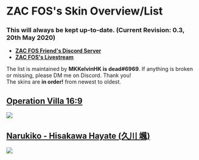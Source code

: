 # **ZAC FOS's Skin Overview/List**
### This will always be kept up-to-date. (Current Revision: 0.3, 20th May 2020)

* [**ZAC FOS Friend's Discord Server**](https://discord.gg/kbav6BW)  
* [**ZAC FOS's Livestream**](https://twitch.tv/zacfos)

The list is maintained by **MKKelvinHK is dead#6969**. If anything is broken or missing, please DM me on Discord. Thank you!  
The skins are **in order!** from newest to oldest.  

## [**Operation Villa 16:9**](http://www.mediafire.com/file/0k58fbi6ljp0g7t/Operation_Villa_16-9.osk/file)
![](https://i.imgur.com/e6RFz14.jpg)

## [**Narukiko - Hisakawa Hayate (久川 颯)**](http://www.mediafire.com/file/8j7uscgyc1n0wc0/-_%2523_Narukiko_-_Hisakawa_Hayate_%2528%25E4%25B9%2585%25E5%25B7%259D_%25E9%25A2%25AF%2529_-.osk/file)
![](https://i.imgur.com/IS5aESR.jpg)
